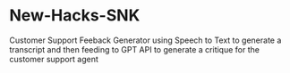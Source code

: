 # New-Hacks-SNK

Customer Support Feeback Generator using Speech to Text to generate a transcript and then feeding to GPT API to generate a critique for the customer support agent
